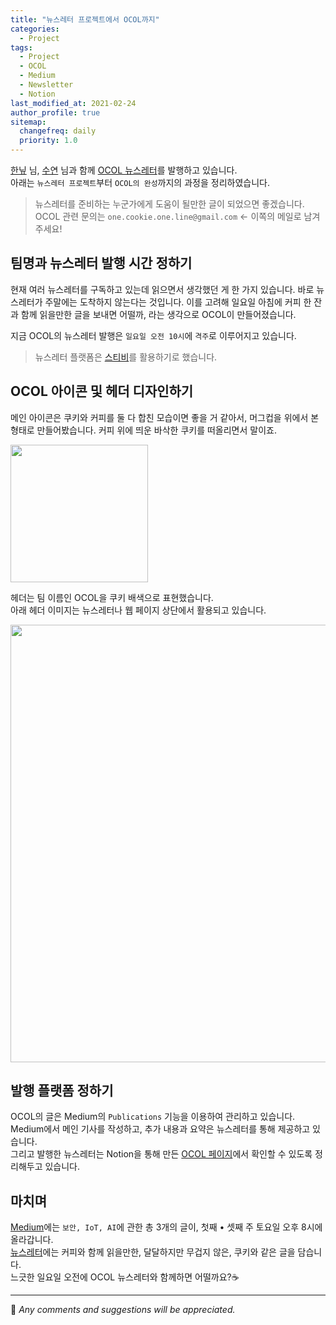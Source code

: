 ```yaml
---
title: "뉴스레터 프로젝트에서 OCOL까지"
categories:
  - Project
tags:
  - Project
  - OCOL
  - Medium
  - Newsletter
  - Notion
last_modified_at: 2021-02-24
author_profile: true
sitemap:
  changefreq: daily
  priority: 1.0
---
```


[한닢](https://github.com/wwhurin) 님, [수연](https://github.com/gottgam) 님과 함께
[OCOL 뉴스레터](https://www.notion.so/OCOL-a7aa10edd95f42c586b23a5a536b9649)를 발행하고 있습니다.<br/>
아래는 `뉴스레터 프로젝트`부터 `OCOL의 완성`까지의 과정을 정리하였습니다.

> 뉴스레터를 준비하는 누군가에게 도움이 될만한 글이 되었으면 좋겠습니다.<br/>
> OCOL 관련 문의는 `one.cookie.one.line@gmail.com` ← 이쪽의 메일로 남겨주세요!

## 팀명과 뉴스레터 발행 시간 정하기

현재 여러 뉴스레터를 구독하고 있는데 읽으면서 생각했던 게 한 가지 있습니다.
바로 뉴스레터가 주말에는 도착하지 않는다는 것입니다.
이를 고려해 일요일 아침에 커피 한 잔과 함께 읽을만한 글을 보내면 어떨까, 라는 생각으로 OCOL이 만들어졌습니다.

지금 OCOL의 뉴스레터 발행은 `일요일 오전 10시`에 `격주`로 이루어지고 있습니다.<br/>

> 뉴스레터 플랫폼은 [스티비](https://www.stibee.com/)를 활용하기로 했습니다.

## OCOL 아이콘 및 헤더 디자인하기

메인 아이콘은 쿠키와 커피를 둘 다 합친 모습이면 좋을 거 같아서, 머그컵을 위에서 본 형태로 만들어봤습니다.
커피 위에 띄운 바삭한 쿠키를 떠올리면서 말이죠.

<img src="https://user-images.githubusercontent.com/62553200/93716297-f82d8900-fba9-11ea-9bcf-080a1ac6664b.png" width="220">

헤더는 팀 이름인 OCOL을 쿠키 배색으로 표현했습니다.<br/>
아래 헤더 이미지는 뉴스레터나 웹 페이지 상단에서 활용되고 있습니다.

<img src="https://user-images.githubusercontent.com/62553200/93716365-607c6a80-fbaa-11ea-9208-9db450f815e5.png" width="700">

## 발행 플랫폼 정하기

OCOL의 글은 Medium의 `Publications` 기능을 이용하여 관리하고 있습니다.<br/>
Medium에서 메인 기사를 작성하고, 추가 내용과 요약은 뉴스레터를 통해 제공하고 있습니다.<br/>
그리고 발행한 뉴스레터는 Notion을 통해 만든 [OCOL 페이지](https://www.notion.so/OCOL-a7aa10edd95f42c586b23a5a536b9649)에서 확인할 수 있도록 정리해두고 있습니다.

## 마치며

[Medium](https://medium.com/ocol)에는 `보안, IoT, AI`에 관한 총 3개의 글이, 첫째 • 셋째 주 토요일 오후 8시에 올라갑니다.<br/>
[뉴스레터](https://www.notion.so/OCOL-a7aa10edd95f42c586b23a5a536b9649)에는 커피와 함께 읽을만한, 달달하지만 무겁지 않은, 쿠키와 같은 글을 담습니다.<br/>
느긋한 일요일 오전에 OCOL 뉴스레터와 함께하면 어떨까요?☕

---

💬 _Any comments and suggestions will be appreciated._
